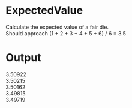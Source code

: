# ExpectedValue
Calculate the expected value of a fair die.<br>
Should approach (1 + 2 + 3 + 4 + 5 + 6) / 6 = 3.5

# Output

3.50922<br>
3.50215<br>
3.50162<br>
3.49815<br>
3.49719<br>